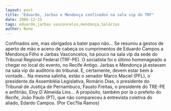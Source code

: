 ```yaml
---
layout: post
title: "Eduardo, Jarbas e Mendonça confinados na sala vip do TRF"
date: 2006-12-15
tags: eduardo,jarbas vasconcelos,mendonça,Salários
author: None
---
```

Confinados sim, mas obrigados a bater papo não... 
Se resumiu a gestos de aperto de mão e aceno de cabeça os cumprimentos de Eduardo Campos a Mendonça Filho e Jarbas Vasconcelos, há pouco na sala vip da sede do Tribunal Regional Federal (TRF-PE).
O socialista&nbsp;foi o último homenageado a chegar no local do evento, no Recife Antigo. 
Jarbas e Mendonça já&nbsp;estavam na sala vip do auditório do tribunal.&nbsp;E, certamente,&nbsp;devem estar bem à vontade... 
Na mesma salinha, estão o senador Marco Maciel (PFL), o presidente da Assembléia Legislativa, Romário Dias, o presidente do Tribunal de Justiça de Pernambuco, Fausto Freitas, o presidente do TRE-PE e anfitrião, Eloy D´Almeida Lins...
A propósito, também por lá o prefeito do Recife, João Paulo (PT), que não compareceu à entrevista coletiva do aliado, Edardo Campos.
(Por Cec?lia Ramos) 
